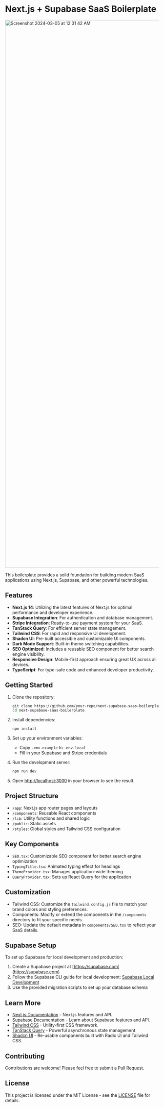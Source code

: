 # Next.js + Supabase SaaS Boilerplate


<img width="1789" alt="Screenshot 2024-03-05 at 12 31 42 AM" src="">

This boilerplate provides a solid foundation for building modern SaaS applications using Next.js, Supabase, and other powerful technologies.

## Features

- **Next.js 14**: Utilizing the latest features of Next.js for optimal performance and developer experience.
- **Supabase Integration**: For authentication and database management.
- **Stripe Integration**: Ready-to-use payment system for your SaaS.
- **TanStack Query**: For efficient server state management.
- **Tailwind CSS**: For rapid and responsive UI development.
- **Shadcn UI**: Pre-built accessible and customizable UI components.
- **Dark Mode Support**: Built-in theme switching capabilities.
- **SEO Optimized**: Includes a reusable SEO component for better search engine visibility.
- **Responsive Design**: Mobile-first approach ensuring great UX across all devices.
- **TypeScript**: For type-safe code and enhanced developer productivity.

## Getting Started

1. Clone the repository:
   ```bash
   git clone https://github.com/your-repo/next-supabase-saas-boilerplate.git
   cd next-supabase-saas-boilerplate
   ```

2. Install dependencies:
   ```bash
   npm install
   ```

3. Set up your environment variables:
   - Copy `.env.example` to `.env.local`
   - Fill in your Supabase and Stripe credentials

4. Run the development server:
   ```bash
   npm run dev
   ```

5. Open [http://localhost:3000](http://localhost:3000) in your browser to see the result.

## Project Structure

- `/app`: Next.js app router pages and layouts
- `/components`: Reusable React components
- `/lib`: Utility functions and shared logic
- `/public`: Static assets
- `/styles`: Global styles and Tailwind CSS configuration

## Key Components

- `SEO.tsx`: Customizable SEO component for better search engine optimization
- `TypingTitle.tsx`: Animated typing effect for headings
- `ThemeProvider.tsx`: Manages application-wide theming
- `QueryProvider.tsx`: Sets up React Query for the application

## Customization

- Tailwind CSS: Customize the `tailwind.config.js` file to match your brand colors and styling preferences.
- Components: Modify or extend the components in the `/components` directory to fit your specific needs.
- SEO: Update the default metadata in `components/SEO.tsx` to reflect your SaaS details.

## Supabase Setup

To set up Supabase for local development and production:

1. Create a Supabase project at [https://supabase.com](https://supabase.com)
2. Follow the Supabase CLI guide for local development: [Supabase Local Development](https://supabase.com/docs/guides/cli/local-development)
3. Use the provided migration scripts to set up your database schema

## Learn More

- [Next.js Documentation](https://nextjs.org/docs) - Next.js features and API.
- [Supabase Documentation](https://supabase.com/docs) - Learn about Supabase features and API.
- [Tailwind CSS](https://tailwindcss.com/docs) - Utility-first CSS framework.
- [TanStack Query](https://tanstack.com/query/latest/) - Powerful asynchronous state management.
- [Shadcn UI](https://ui.shadcn.com/) - Re-usable components built with Radix UI and Tailwind CSS.

## Contributing

Contributions are welcome! Please feel free to submit a Pull Request.

## License

This project is licensed under the MIT License - see the [LICENSE](LICENSE) file for details.
